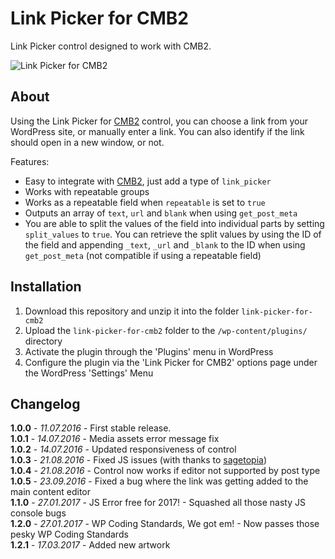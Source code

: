 # Link Picker for CMB2

Link Picker control designed to work with CMB2.

![Link Picker for CMB2](https://github.com/mkdo/link-picker-for-cmb2/blob/master/assets/banner-1544x500.png?raw=true "Link Picker for CMB2")

## About

Using the Link Picker for [CMB2](https://wordpress.org/plugins/cmb2/) control, you can choose a link from your WordPress site, or manually enter a link. You can also identify if the link should open in a new window, or not.

Features:

* Easy to integrate with [CMB2](https://wordpress.org/plugins/cmb2/), just add a type of `link_picker`
* Works with repeatable groups
* Works as a repeatable field when `repeatable` is set to `true`
* Outputs an array of `text`, `url` and `blank` when using `get_post_meta`
* You are able to split the values of the field into individual parts by setting `split_values` to `true`. You can retrieve the split values by using the ID of the field and appending `_text`, `_url` and `_blank` to the ID when using `get_post_meta` (not compatible if using a repeatable field)

## Installation

1. Download this repository and unzip it into the folder `link-picker-for-cmb2`
2. Upload the `link-picker-for-cmb2` folder to the `/wp-content/plugins/` directory
3. Activate the plugin through the 'Plugins' menu in WordPress
4. Configure the plugin via the 'Link Picker for CMB2' options page under the WordPress 'Settings' Menu

## Changelog

**1.0.0** - *11.07.2016* - First stable release.    
**1.0.1** - *14.07.2016* - Media assets error message fix  
**1.0.2** - *14.07.2016* - Updated responsiveness of control    
**1.0.3** - *21.08.2016* - Fixed JS issues (with thanks to   [sagetopia](https://profiles.wordpress.org/sagetopia/))     
**1.0.4** - *21.08.2016* - Control now works if editor not supported by post type    
**1.0.5** - *23.09.2016* - Fixed a bug where the link was getting added to the main content editor  
**1.1.0** - *27.01.2017* - JS Error free for 2017! - Squashed all those nasty JS console bugs   
**1.2.0** - *27.01.2017* - WP Coding Standards, We got em! - Now passes those pesky WP Coding Standards  
**1.2.1** - *17.03.2017* - Added new artwork  
